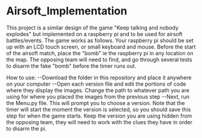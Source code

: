 # Airsoft_Implementation
This project is a similar design of the game "Keep talking and nobody explodes" but implemented on a raspberry pi and to be used for airsoft battles/events. The game works as follows. 
Your raspberry pi should be set up with an LCD touch screen, or small keyboard and mouse. Before the start of the airsoft match, place the "bomb" ie the raspberry pi in any location on the map. The opposing team will need to find, and go through several tests to disarm the fake "bomb" before the timer runs out. 

How to use:
--Download the folder in this repository and place it anywhere on your computer
--Open each version file and edit the portions of code where they display the images. Change the path to whatever path you are using for where you placed the images from the previous step
--Next, run the Menu.py file. This will prompt you to choose a version. Note that the timer will start the moment the version is selected, so you should save this step for when the game starts. Keep the version you are using hidden from the opposing team, they will need to work with the clues they have in order to disarm the pi.
